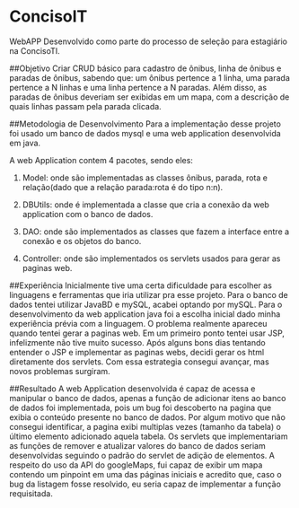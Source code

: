 # ConcisoIT
WebAPP Desenvolvido como parte do processo de seleção para estagiário na ConcisoTI.

##Objetivo
Criar CRUD básico para cadastro de ônibus, linha de ônibus e paradas de ônibus, sabendo que:
um ônibus pertence a 1 linha,
uma parada pertence a N linhas e
uma linha pertence a N paradas.
Além disso, as paradas de ônibus deveriam ser exibidas em um mapa, com a descrição de quais linhas passam pela parada clicada.

##Metodologia de Desenvolvimento
Para a implementação desse projeto foi usado um banco de dados mysql e uma web application desenvolvida em java.

A web Application contem 4 pacotes, sendo eles:

1. Model: onde são implementadas as classes ônibus, parada, rota e relação(dado que a relação parada:rota é do tipo n:n).

2. DBUtils: onde é implementada a classe que cria a conexão da web application com o banco de dados.
 
3. DAO: onde são implementados as classes que fazem a interface entre a conexão e os objetos do banco.

4. Controller: onde são implementados os servlets usados para gerar as paginas web.

##Experiência
Inicialmente tive uma certa dificuldade para escolher as linguagens e ferramentas que iria utilizar pra esse projeto. Para o banco de dados tentei utilizar JavaBD e mySQL, acabei optando por mySQL. Para o desenvolvimento da web application java foi a escolha inicial dado minha experiência prévia com a linguagem. O problema realmente apareceu quando tentei gerar a paginas web. Em um primeiro ponto tentei usar JSP, infelizmente não tive muito sucesso. Após alguns bons dias tentando entender o JSP e implementar as paginas webs, decidi gerar os html diretamente dos servlets. Com essa estrategia consegui avançar, mas novos problemas surgiram.

##Resultado
A web Application desenvolvida é capaz de acessa e manipular o banco de dados, apenas a função de adicionar itens ao banco de dados foi implementada, pois um bug foi descoberto na pagina que exibia o conteúdo presente no banco de dados. Por algum motivo que não consegui identificar, a pagina exibi multiplas vezes (tamanho da tabela) o último elemento adicionado aquela tabela.
Os servlets que implementariam as funções de remover e atualizar valores do banco de dados seriam desenvolvidas seguindo o padrão do servlet de adição de elementos.
A respeito do uso da API do googleMaps, fui capaz de exibir um mapa contendo um pinpoint em uma das páginas iniciais e acredito que, caso o bug da listagem fosse resolvido, eu seria capaz de implementar a função requisitada.

